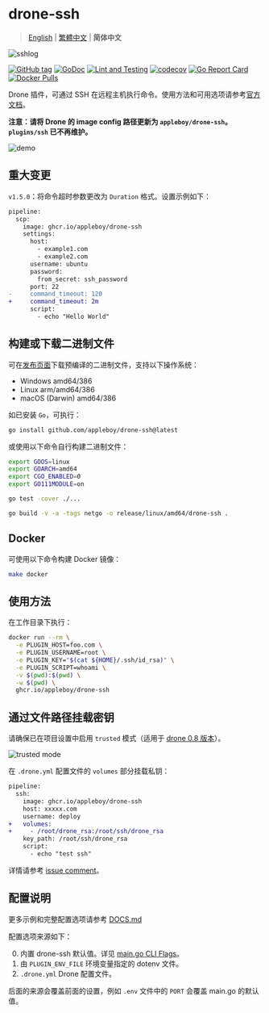 # drone-ssh

> [English](./README.md) | [繁體中文](./README.zh-tw.md) | **简体中文**

![sshlog](images/ssh.png)

<!-- 图片说明：SSH 日志画面，内容与原文一致 -->

[![GitHub tag](https://img.shields.io/github/tag/appleboy/drone-ssh.svg)](https://github.com/appleboy/drone-ssh/releases)
[![GoDoc](https://godoc.org/github.com/appleboy/drone-ssh?status.svg)](https://godoc.org/github.com/appleboy/drone-ssh)
[![Lint and Testing](https://github.com/appleboy/drone-ssh/actions/workflows/testing.yml/badge.svg?branch=master)](https://github.com/appleboy/drone-ssh/actions/workflows/testing.yml)
[![codecov](https://codecov.io/gh/appleboy/drone-ssh/branch/master/graph/badge.svg)](https://codecov.io/gh/appleboy/drone-ssh)
[![Go Report Card](https://goreportcard.com/badge/github.com/appleboy/drone-ssh)](https://goreportcard.com/report/github.com/appleboy/drone-ssh)
[![Docker Pulls](https://img.shields.io/docker/pulls/appleboy/drone-ssh.svg)](https://hub.docker.com/r/appleboy/drone-ssh/)

Drone 插件，可通过 SSH 在远程主机执行命令。使用方法和可用选项请参考[官方文档](http://plugins.drone.io/appleboy/drone-ssh/)。

**注意：请将 Drone 的 image config 路径更新为 `appleboy/drone-ssh`。`plugins/ssh` 已不再维护。**

![demo](./images/demo2017.05.10.gif)

<!-- 图片说明：SSH 命令执行演示动画，内容与原文一致 -->

## 重大变更

`v1.5.0`：将命令超时参数更改为 `Duration` 格式。设置示例如下：

```diff
pipeline:
  scp:
    image: ghcr.io/appleboy/drone-ssh
    settings:
      host:
        - example1.com
        - example2.com
      username: ubuntu
      password:
        from_secret: ssh_password
      port: 22
-     command_timeout: 120
+     command_timeout: 2m
      script:
        - echo "Hello World"
```

## 构建或下载二进制文件

可在[发布页面](https://github.com/appleboy/drone-ssh/releases)下载预编译的二进制文件，支持以下操作系统：

- Windows amd64/386
- Linux arm/amd64/386
- macOS (Darwin) amd64/386

如已安装 `Go`，可执行：

```sh
go install github.com/appleboy/drone-ssh@latest
```

或使用以下命令自行构建二进制文件：

```sh
export GOOS=linux
export GOARCH=amd64
export CGO_ENABLED=0
export GO111MODULE=on

go test -cover ./...

go build -v -a -tags netgo -o release/linux/amd64/drone-ssh .
```

## Docker

可使用以下命令构建 Docker 镜像：

```sh
make docker
```

## 使用方法

在工作目录下执行：

```sh
docker run --rm \
  -e PLUGIN_HOST=foo.com \
  -e PLUGIN_USERNAME=root \
  -e PLUGIN_KEY="$(cat ${HOME}/.ssh/id_rsa)" \
  -e PLUGIN_SCRIPT=whoami \
  -v $(pwd):$(pwd) \
  -w $(pwd) \
  ghcr.io/appleboy/drone-ssh
```

## 通过文件路径挂载密钥

请确保已在项目设置中启用 `trusted` 模式（适用于 [drone 0.8 版本](https://0-8-0.docs.drone.io/)）。

![trusted mode](./images/trust.png)

<!-- 图片说明：Drone 项目 trusted 模式设置界面 -->

在 `.drone.yml` 配置文件的 `volumes` 部分挂载私钥：

```diff
pipeline:
  ssh:
    image: ghcr.io/appleboy/drone-ssh
    host: xxxxx.com
    username: deploy
+   volumes:
+     - /root/drone_rsa:/root/ssh/drone_rsa
    key_path: /root/ssh/drone_rsa
    script:
      - echo "test ssh"
```

详情请参考 [issue comment](https://github.com/appleboy/drone-ssh/issues/51#issuecomment-336732928)。

## 配置说明

更多示例和完整配置选项请参考 [DOCS.md](./DOCS.md)

配置选项来源如下：

0. 内置 drone-ssh 默认值。详见 [main.go CLI Flags](https://github.com/appleboy/drone-ssh/blob/6d9d6acc6aef1f9166118c6ba8bd214d3a582bdb/main.go#L39)。
1. 由 `PLUGIN_ENV_FILE` 环境变量指定的 dotenv 文件。
2. `.drone.yml` Drone 配置文件。

后面的来源会覆盖前面的设置，例如 `.env` 文件中的 `PORT` 会覆盖 main.go 的默认值。
